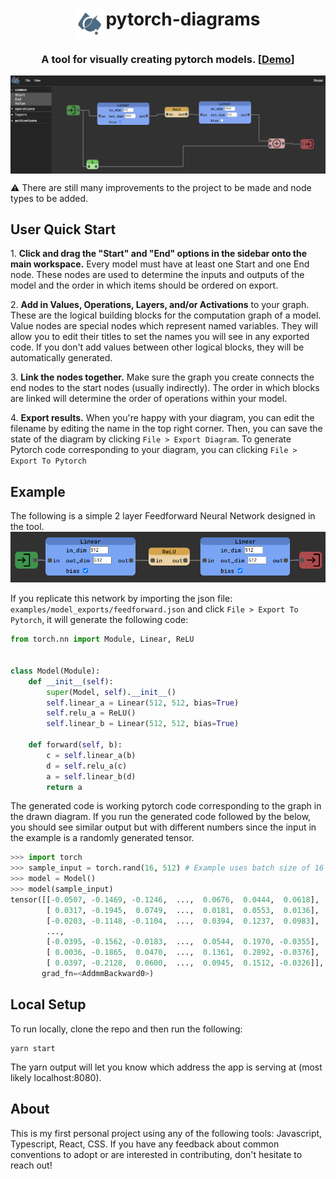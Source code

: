<h1 style="display:flex;justify-content:center">
  <img src="src/assets/logo.png" height="48px" width="48px" valign="center"/> pytorch-diagrams
</h1>

<h3 align="center">
   <p>A tool for visually creating pytorch models. [<a href="https://ryanbaten.github.io/pytorch-diagrams/">Demo</a>]</p>
</h3>

<img src="examples/screenshot.png" align="center"/>

:warning: There are still many improvements to the project to be made and node types to be added.

## User Quick Start

1\. <b>Click and drag the "Start" and "End" options in the sidebar onto the main workspace.</b> Every model must have at least one Start and one End node. These nodes are used to determine the inputs and outputs of the model and the order in which items should be ordered on export.

2\. <b>Add in Values, Operations, Layers, and/or Activations</b> to your graph. These are the logical building blocks for the computation graph of a model. Value nodes are special nodes which represent named variables. They will allow you to edit their titles to set the names you will see in any exported code. If you don't add values between other logical blocks, they will be automatically generated.

3\. <b>Link the nodes together.</b> Make sure the graph you create connects the end nodes to the start nodes (usually indirectly). The order in which blocks are linked will determine the order of operations within your model.

4\. <b>Export results.</b> When you're happy with your diagram, you can edit the filename by editing the name in the top right corner. Then, you can save the state of the diagram by clicking `File > Export Diagram`. To generate Pytorch code corresponding to your diagram, you can clicking `File > Export To Pytorch`

## Example

The following is a simple 2 layer Feedforward Neural Network designed in the tool.
<img src="examples/feedforward_screenshot.png"/>

If you replicate this network by importing the json file: `examples/model_exports/feedforward.json` and click `File > Export To Pytorch`, it will generate the following code:

```python
from torch.nn import Module, Linear, ReLU


class Model(Module):
    def __init__(self):
        super(Model, self).__init__()
        self.linear_a = Linear(512, 512, bias=True)
        self.relu_a = ReLU()
        self.linear_b = Linear(512, 512, bias=True)

    def forward(self, b):
        c = self.linear_a(b)
        d = self.relu_a(c)
        a = self.linear_b(d)
        return a
```

The generated code is working pytorch code corresponding to the graph in the drawn diagram. If you run the generated code followed by the below, you should see similar output but with different numbers since the input in the example is a randomly generated tensor.

```python
>>> import torch
>>> sample_input = torch.rand(16, 512) # Example uses batch size of 16
>>> model = Model()
>>> model(sample_input)
tensor([[-0.0507, -0.1469, -0.1246,  ...,  0.0676,  0.0444,  0.0618],
        [ 0.0317, -0.1945,  0.0749,  ...,  0.0181,  0.0553,  0.0136],
        [-0.0203, -0.1148, -0.1104,  ...,  0.0394,  0.1237,  0.0983],
        ...,
        [-0.0395, -0.1562, -0.0183,  ...,  0.0544,  0.1970, -0.0355],
        [ 0.0036, -0.1865,  0.0470,  ...,  0.1361,  0.2892, -0.0376],
        [ 0.0397, -0.2128,  0.0600,  ...,  0.0945,  0.1512, -0.0326]],
       grad_fn=<AddmmBackward0>)
```

## Local Setup

To run locally, clone the repo and then run the following:

```
yarn start
```

The yarn output will let you know which address the app is serving at (most likely localhost:8080).

## About

This is my first personal project using any of the following tools: Javascript, Typescript, React, CSS. If you have any feedback about common conventions to adopt or are interested in contributing, don't hesitate to reach out!
